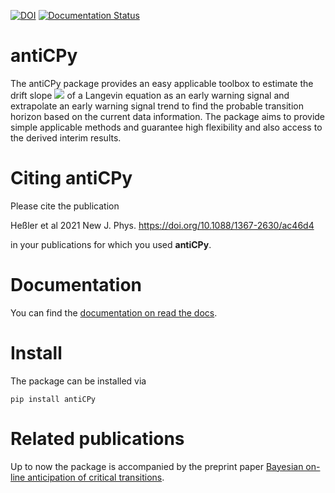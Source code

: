 [![DOI](https://zenodo.org/badge/440811484.svg)](https://zenodo.org/badge/latestdoi/440811484) [![Documentation Status](https://readthedocs.org/projects/anticpy/badge/?version=latest)](https://anticpy.readthedocs.io/en/latest/?badge=latest)

antiCPy
=======

The antiCPy package provides an easy applicable toolbox to estimate the drift slope 
<img src="https://render.githubusercontent.com/render/math?math=\hat{\zeta}">
of a Langevin
equation as an early warning signal and extrapolate an early warning signal trend to find the probable transition
horizon based on the current data information. The package aims to provide simple applicable methods and guarantee high
flexibility and also access to the derived interim results.

Citing antiCPy
==============

Please cite the publication 

Heßler et al 2021 New J. Phys. https://doi.org/10.1088/1367-2630/ac46d4

in your publications for which you used **antiCPy**.

Documentation
=============

You can find the [documentation on read the docs](https://anticpy.readthedocs.io/en/latest/).

Install
=======

The package can be installed via

```
pip install antiCPy
```

Related publications
====================
Up to now the package is accompanied by the preprint
paper [Bayesian on-line anticipation of critical transitions](https://arxiv.org/abs/2108.05179).
